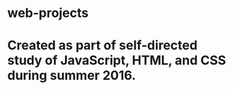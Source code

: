 # web-projects
# Created as part of self-directed study of JavaScript, HTML, and CSS during summer 2016.
